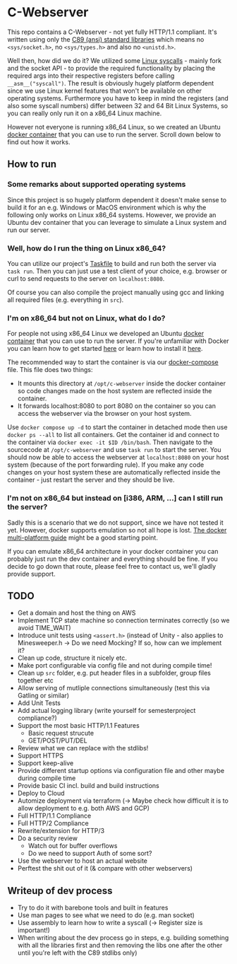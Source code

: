 # C-Webserver

This repo contains a C-Webserver - not yet fully HTTP/1.1 compliant.
It's written using only the [C89 (ansi) standard libraries](https://en.wikibooks.org/wiki/C_Programming/Standard_libraries)
which means no `<sys/socket.h>`, no `<sys/types.h>` and also no `<unistd.h>`.

Well then, how did we do it?
We utilized some [Linux syscalls](https://thevivekpandey.github.io/posts/2017-09-25-linux-system-calls.html) - mainly fork and the socket API -
to provide the required functionality by placing the required args into their respective registers before calling `__asm__("syscall")`.
The result is obviously hugely platform dependent since we use Linux kernel features that won't be available on
other operating systems. Furthermore you have to keep in mind the registers (and also some syscall numbers) differ between 32 and 64 Bit Linux Systems,
so you can really only run it on a x86_64 Linux machine.

However not everyone is running x86_64 Linux, so we created an Ubuntu [docker container](https://www.docker.com/resources/what-container/) that you can
use to run the server. Scroll down below to find out how it works.

## How to run

### Some remarks about supported operating systems

Since this project is so hugely platform dependent it doesn't make sense to build it for an e.g. Windows or MacOS
environment which is why the following only works on Linux x86_64 systems. However, we provide an Ubuntu dev container that you can
leverage to simulate a Linux system and run our server.

### Well, how do I run the thing on Linux x86_64?

You can utilize our project's [Taskfile](https://taskfile.dev/) to build and run both the server via `task run`.
Then you can just use a test client of your choice, e.g. browser or curl to send requests to the server on `localhost:8080`.

Of course you can also compile the project manually using gcc and linking all required files (e.g. everything in `src`).

### I'm on x86_64 but not on Linux, what do I do?

For people not using x86_64 Linux we developed an Ubuntu [docker container](https://www.docker.com/resources/what-container/) that you
can use to run the server. If you're unfamiliar with Docker you can learn how to get started [here](https://docs.docker.com/get-started/) or learn
how to install it [here](https://docs.docker.com/engine/install/).

The recommended way to start the container is via our [docker-compose](https://docs.docker.com/compose/) file.
This file does two things:

- It mounts this directory at `/opt/c-webserver` inside the docker container so code changes made on the host system are reflected inside the container.
- It forwards localhost:8080 to port 8080 on the container so you can access the webserver via the browser on your host system.

Use `docker compose up -d` to start the container in detached mode then use `docker ps --all` to list all containers.
Get the container id and connect to the container via `docker exec -it $ID /bin/bash`.
Then navigate to the sourcecode at `/opt/c-webserver` and use `task run` to start the server.
You should now be able to access the webserver at `localhost:8080` on your host system (because of the port forwarding rule).
If you make any code changes on your host system these are automatically reflected inside the container - just restart the server and they should be live.

### I'm not on x86_64 but instead on [i386, ARM, ...] can I still run the server?

Sadly this is a scenario that we do not support, since we have not tested it yet.
However, docker supports emulation so not all hope is lost. [The docker multi-platform guide](https://docs.docker.com/build/guide/multi-platform/)
might be a good starting point.

If you can emulate x86_64 architecture in your docker container you can probably just run the dev container and everything should be fine.
If you decide to go down that route, please feel free to contact us, we'll gladly provide support.

## TODO

- Get a domain and host the thing on AWS
- Implement TCP state machine so connection terminates correctly (so we avoid TIME_WAIT)
- Introduce unit tests using `<assert.h>` (instead of Unity - also applies to Minesweeper.h -> Do we need Mocking? If so, how can we implement it?
- Clean up code, structure it nicely etc.
- Make port configurable via config file and not during compile time!
- Clean up `src` folder, e.g. put header files in a subfolder, group files together etc
- Allow serving of mutliple connections simultaneously (test this via Gatling or similar)
- Add Unit Tests
- Add actual logging library (write yourself for semesterproject compliance?)
- Support the most basic HTTP/1.1 Features
    - Basic request strucute
    - GET/POST/PUT/DEL
- Review what we can replace with the stdlibs!
- Support HTTPS
- Support keep-alive
- Provide different startup options via configuration file and other maybe during compile time
- Provide basic CI incl. build and build instructions
- Deploy to Cloud
- Automize deployment via terraform (-> Maybe check how difficult it is to allow deployment to e.g. both AWS and GCP)
- Full HTTP/1.1 Compliance
- Full HTTP/2 Compliance
- Rewrite/extension for HTTP/3
- Do a security review
    - Watch out for buffer overflows
    - Do we need to support Auth of some sort?
- Use the webserver to host an actual website
- Perftest the shit out of it (& compare with other webservers)

## Writeup of dev process

- Try to do it with barebone tools and built in features
- Use man pages to see what we need to do (e.g. man socket)
- Use assembly to learn how to write a syscall (-> Register size is important!)
- When writing about the dev process go in steps, e.g. building something with all the libraries first and
then removing the libs one after the other until you're left with the C89 stdlibs only)
